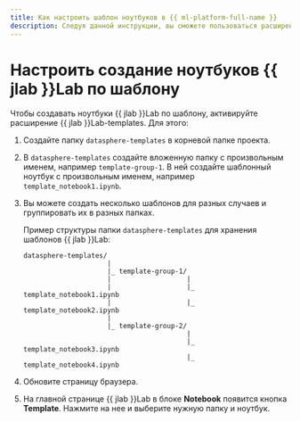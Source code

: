 ```yaml
---
title: Как настроить шаблон ноутбуков в {{ ml-platform-full-name }}
description: Следуя данной инструкции, вы сможете пользоваться расширением {{ jlab }}Lab-templates.
---
```


# Настроить создание ноутбуков {{ jlab }}Lab по шаблону

Чтобы создавать ноутбуки {{ jlab }}Lab по шаблону, активируйте расширение {{ jlab }}Lab-templates. Для этого:

1. Создайте папку `datasphere-templates` в корневой папке проекта.
1. В `datasphere-templates` создайте вложенную папку с произвольным именем, например `template-group-1`. В ней создайте шаблонный ноутбук с произвольным именем, например `template_notebook1.ipynb`.
1. Вы можете создать несколько шаблонов для разных случаев и группировать их в разных папках.

    Пример структуры папки `datasphere-templates` для хранения шаблонов {{ jlab }}Lab:

    ```text
    datasphere-templates/
                         |
                         |_ template-group-1/
                         |                   |
                         |                   |_ template_notebook1.ipynb
                         |                   |_ template_notebook2.ipynb
                         |
                         |_ template-group-2/
                                             |
                                             |_ template_notebook3.ipynb
                                             |_ template_notebook4.ipynb
    ```

1. Обновите страницу браузера.
1. На главной странице {{ jlab }}Lab в блоке **Notebook** появится кнопка **Template**. Нажмите на нее и выберите нужную папку и ноутбук.
